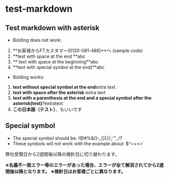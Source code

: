 # test-markdown

## Test markdown with asterisk

 - Bolding does not work:
1.  **お客様からFTカスタマー(0120-081-486)**へ (sample code)
2.  **test with space at the end **abc
3.  ** text with space at the beginning**abc
4.  **text with special symbol at the end)**abc

 - Bolding works:
1. **text without special symbol at the end**extra text
2. **text with space after the asterisk** extra text
3. **text with a parenthesis at the end and a special symbol after the asterisk(test)**?extratext
4. **この日本語（テスト）**、もいいです

## Special symbol
 - The special symbol should be: !@#%&()-_[]{}\|:;'",./?
 - These symbols will not work with the example about: $^=+<>`


弊社受領日から2週間後以降の検針日に切り替わります。

**※名義不一致エラー等のエラーがあった場合、エラーが全て解消されてから2週間後以降となります。**
**※検針日はお客様ごとに異なります。**
